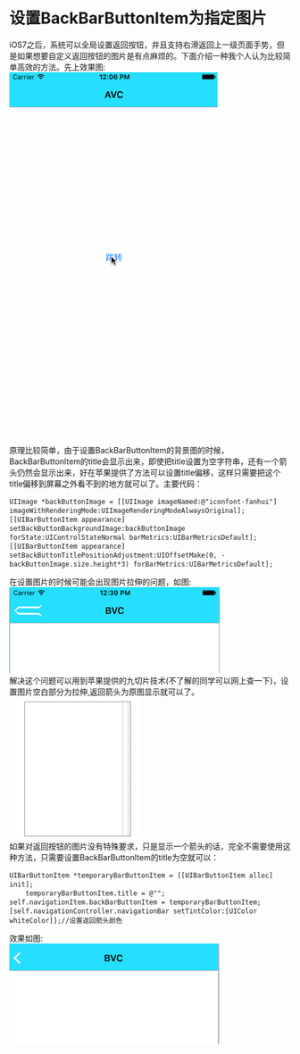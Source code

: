 # 设置BackBarButtonItem为指定图片
iOS7之后，系统可以全局设置返回按钮，并且支持右滑返回上一级页面手势，但是如果想要自定义返回按钮的图片是有点麻烦的。下面介绍一种我个人认为比较简单高效的方法。先上效果图:<br/>
![效果图](https://github.com/zyfoolboy/BackBarButtonItem/blob/master/BackBarButtonItem/BackBarButtonItem/Assets.xcassets/jianshu.dataset/jianshu.gif)<br/>
原理比较简单，由于设置BackBarButtonItem的背景图的时候，BackBarButtonItem的title会显示出来，即使把title设置为空字符串，还有一个箭头仍然会显示出来，好在苹果提供了方法可以设置title偏移，这样只需要把这个title偏移到屏幕之外看不到的地方就可以了。主要代码：
```
UIImage *backButtonImage = [[UIImage imageNamed:@"iconfont-fanhui"] imageWithRenderingMode:UIImageRenderingModeAlwaysOriginal];
[[UIBarButtonItem appearance] setBackButtonBackgroundImage:backButtonImage  forState:UIControlStateNormal barMetrics:UIBarMetricsDefault];
[[UIBarButtonItem appearance] setBackButtonTitlePositionAdjustment:UIOffsetMake(0, -backButtonImage.size.height*3) forBarMetrics:UIBarMetricsDefault];
```
在设置图片的时候可能会出现图片拉伸的问题，如图:<br/>
![](https://github.com/zyfoolboy/BackBarButtonItem/blob/master/BackBarButtonItem/BackBarButtonItem/Assets.xcassets/%E5%B1%8F%E5%B9%95%E5%BF%AB%E7%85%A7%202016-06-20%20%E4%B8%8B%E5%8D%8812.39.49.imageset/%E5%B1%8F%E5%B9%95%E5%BF%AB%E7%85%A7%202016-06-20%20%E4%B8%8B%E5%8D%8812.39.49.png)<br/>
解决这个问题可以用到苹果提供的九切片技术(不了解的同学可以网上查一下)，设置图片空白部分为拉伸,返回箭头为原图显示就可以了。<br/>
![](https://github.com/zyfoolboy/BackBarButtonItem/blob/master/BackBarButtonItem/BackBarButtonItem/Assets.xcassets/%E5%B1%8F%E5%B9%95%E5%BF%AB%E7%85%A7%202016-06-20%20%E4%B8%8B%E5%8D%8812.46.38.imageset/%E5%B1%8F%E5%B9%95%E5%BF%AB%E7%85%A7%202016-06-20%20%E4%B8%8B%E5%8D%8812.46.38.png)<br/>
如果对返回按钮的图片没有特殊要求，只是显示一个箭头的话，完全不需要使用这种方法，只需要设置BackBarButtonItem的title为空就可以：
```
UIBarButtonItem *temporaryBarButtonItem = [[UIBarButtonItem alloc] init];
    temporaryBarButtonItem.title = @"";
self.navigationItem.backBarButtonItem = temporaryBarButtonItem;
[self.navigationController.navigationBar setTintColor:[UIColor whiteColor]];//设置返回箭头颜色
```
效果如图:<br/>
![](https://github.com/zyfoolboy/BackBarButtonItem/blob/master/BackBarButtonItem/BackBarButtonItem/Assets.xcassets/iconback.imageset/iconback.png)